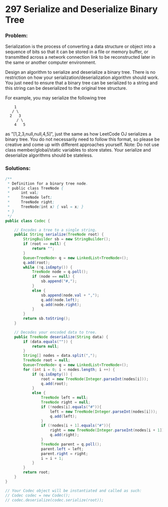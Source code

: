 # 297 Serialize and Deserialize Binary Tree

### Problem:

Serialization is the process of converting a data structure or object into a sequence of bits so that it can be stored in a file or memory buffer, or transmitted across a network connection link to be reconstructed later in the same or another computer environment.

Design an algorithm to serialize and deserialize a binary tree. There is no restriction on how your serialization/deserialization algorithm should work. You just need to ensure that a binary tree can be serialized to a string and this string can be deserialized to the original tree structure.

For example, you may serialize the following tree
```
    1
   / \
  2   3
     / \
    4   5
```
as "[1,2,3,null,null,4,5]", just the same as how LeetCode OJ serializes a binary tree. You do not necessarily need to follow this format, so please be creative and come up with different approaches yourself.
Note: Do not use class member/global/static variables to store states. Your serialize and deserialize algorithms should be stateless.

### Solutions:

```java
/**
 * Definition for a binary tree node.
 * public class TreeNode {
 *     int val;
 *     TreeNode left;
 *     TreeNode right;
 *     TreeNode(int x) { val = x; }
 * }
 */
public class Codec {

    // Encodes a tree to a single string.
    public String serialize(TreeNode root) {
        StringBuilder sb = new StringBuilder();
        if (root == null) {
            return "";
        }
        Queue<TreeNode> q = new LinkedList<TreeNode>();
        q.add(root);
        while (!q.isEmpty()) {
            TreeNode node = q.poll();
            if (node == null) {
                sb.append("#,");
            }
            else {
                sb.append(node.val + ",");
                q.add(node.left);
                q.add(node.right);
            }
        }
        return sb.toString();
    }

    // Decodes your encoded data to tree.
    public TreeNode deserialize(String data) {
        if (data.equals("")) {
            return null;
        }
        String[] nodes = data.split(",");
        TreeNode root = null;
        Queue<TreeNode> q = new LinkedList<TreeNode>();
        for (int i = 0; i < nodes.length; i ++) {
            if (q.isEmpty()) {
                root = new TreeNode(Integer.parseInt(nodes[i]));
                q.add(root);
            }
            else {
                TreeNode left = null;
                TreeNode right = null;
                if (!nodes[i].equals("#")){
                    left = new TreeNode(Integer.parseInt(nodes[i]));
                    q.add(left);
                }
                if (!nodes[i + 1].equals("#")){
                    right = new TreeNode(Integer.parseInt(nodes[i + 1]));
                    q.add(right);
                }
                TreeNode parent = q.poll();
                parent.left = left;
                parent.right = right;
                i = i + 1;
            }
        }
        return root;
    }
}

// Your Codec object will be instantiated and called as such:
// Codec codec = new Codec();
// codec.deserialize(codec.serialize(root));
```